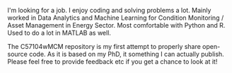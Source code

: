 I'm looking for a job. I enjoy coding and solving problems a lot.
Mainly worked in Data Analytics and Machine Learning for Condition Monitoring / Asset Management in Energy Sector.
Most comfortable with Python and R. Used to do a lot in MATLAB as well.

The C57104wMCM repository is my first attempt to properly share open-source code. As it is based on my PhD, it something I can actually publish. Please feel free to provide feedback etc if you get a chance to look at it!

